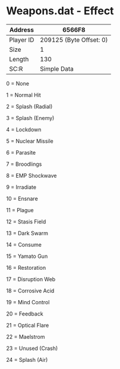 #  Weapons.dat - Effect
Address   | 6566F8
----------|-------------
Player ID | 209125 (Byte Offset: 0)
Size 	  | 1
Length 	  | 130
SC:R      | Simple Data

0 = None 
1 = Normal Hit
2 = Splash (Radial)
3 = Splash (Enemy)
4 = Lockdown
5 = Nuclear Missile
6 = Parasite
7 = Broodlings
8 = EMP Shockwave
9 = Irradiate
10 = Ensnare
11 = Plague
12 = Stasis Field
13 = Dark Swarm
14 = Consume
15 = Yamato Gun
16 = Restoration
17 = Disruption Web
18 = Corrosive Acid
19 = Mind Control
20 = Feedback
21 = Optical Flare
22 = Maelstrom
23 = Unused (Crash)
24 = Splash (Air)
